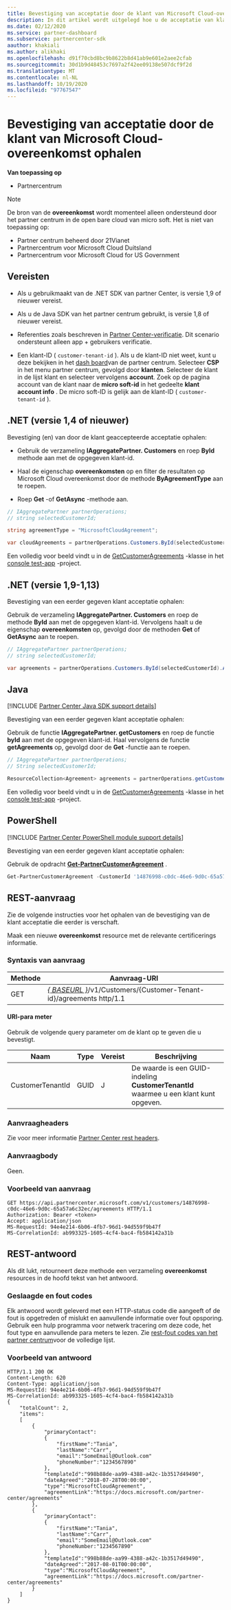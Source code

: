 ```yaml
---
title: Bevestiging van acceptatie door de klant van Microsoft Cloud-overeenkomst ophalen
description: In dit artikel wordt uitgelegd hoe u de acceptatie van klanten kunt bevestigen van de Microsoft Cloud overeenkomst.
ms.date: 02/12/2020
ms.service: partner-dashboard
ms.subservice: partnercenter-sdk
aauthor: khakiali
ms.author: alikhaki
ms.openlocfilehash: d91f70cbd8bc9b8622b8d41ab9e601e2aee2cfab
ms.sourcegitcommit: 30d1b9d48453c7697a2f42ee09138e507dcf9f2d
ms.translationtype: MT
ms.contentlocale: nl-NL
ms.lasthandoff: 10/19/2020
ms.locfileid: "97767547"
---
```

# <a name="get-confirmation-of-customer-acceptance-of-microsoft-cloud-agreement"></a>Bevestiging van acceptatie door de klant van Microsoft Cloud-overeenkomst ophalen

**Van toepassing op**

- Partnercentrum

> [!NOTE]
> De bron van de **overeenkomst** wordt momenteel alleen ondersteund door het partner centrum in de open bare cloud van micro soft. Het is niet van toepassing op:
>
> - Partner centrum beheerd door 21Vianet
> - Partnercentrum voor Microsoft Cloud Duitsland
> - Partnercentrum voor Microsoft Cloud for US Government

## <a name="prerequisites"></a>Vereisten

- Als u gebruikmaakt van de .NET SDK van partner Center, is versie 1,9 of nieuwer vereist.

- Als u de Java SDK van het partner centrum gebruikt, is versie 1,8 of nieuwer vereist.

- Referenties zoals beschreven in [Partner Center-verificatie](./partner-center-authentication.md). Dit scenario ondersteunt alleen app + gebruikers verificatie.

- Een klant-ID ( `customer-tenant-id` ). Als u de klant-ID niet weet, kunt u deze bekijken in het [dash board](https://partner.microsoft.com/dashboard)van de partner centrum. Selecteer **CSP** in het menu partner centrum, gevolgd door **klanten**. Selecteer de klant in de lijst klant en selecteer vervolgens **account**. Zoek op de pagina account van de klant naar de **micro soft-id** in het gedeelte **klant account info** . De micro soft-ID is gelijk aan de klant-ID ( `customer-tenant-id` ).

## <a name="net-version-14-or-newer"></a>.NET (versie 1,4 of nieuwer)

Bevestiging (en) van door de klant geaccepteerde acceptatie ophalen:

- Gebruik de verzameling **IAggregatePartner. Customers** en roep **ById** methode aan met de opgegeven klant-id.

- Haal de eigenschap **overeenkomsten** op en filter de resultaten op Microsoft Cloud overeenkomst door de methode **ByAgreementType** aan te roepen.

- Roep **Get** -of **GetAsync** -methode aan.

```csharp
// IAggregatePartner partnerOperations;
// string selectedCustomerId;

string agreementType = "MicrosoftCloudAgreement";

var cloudAgreements = partnerOperations.Customers.ById(selectedCustomerId).Agreements.ByAgreementType(agreementType).Get();
```

Een volledig voor beeld vindt u in de [GetCustomerAgreements](https://github.com/PartnerCenterSamples/Partner-Center-SDK-Samples/blob/master/Source/Partner%20Center%20SDK%20Samples/Agreements/GetCustomerAgreements.cs) -klasse in het [console test-app](https://github.com/PartnerCenterSamples/Partner-Center-SDK-Samples) -project.

## <a name="net-version-19---113"></a>.NET (versie 1,9-1,13)

Bevestiging van een eerder gegeven klant acceptatie ophalen:

Gebruik de verzameling **IAggregatePartner. Customers** en roep de methode **ById** aan met de opgegeven klant-id. Vervolgens haalt u de eigenschap **overeenkomsten** op, gevolgd door de methoden **Get** of **GetAsync** aan te roepen.

```csharp
// IAggregatePartner partnerOperations;
// string selectedCustomerId;

var agreements = partnerOperations.Customers.ById(selectedCustomerId).Agreements.Get();
```

## <a name="java"></a>Java

[!INCLUDE [Partner Center Java SDK support details](../includes/java-sdk-support.md)]

Bevestiging van een eerder gegeven klant acceptatie ophalen:

Gebruik de functie **IAggregatePartner. getCustomers** en roep de functie **byId** aan met de opgegeven klant-id. Haal vervolgens de functie **getAgreements** op, gevolgd door de **Get** -functie aan te roepen.

```java
// IAggregatePartner partnerOperations;
// String selectedCustomerId;

ResourceCollection<Agreement> agreements = partnerOperations.getCustomers().byId(selectedCustomerId).getAgreements().get();
```

Een volledig voor beeld vindt u in de [GetCustomerAgreements](https://github.com/microsoft/Partner-Center-Java-Samples/blob/master/sdk/src/main/java/com/microsoft/store/partnercenter/samples/agreements/GetCustomerAgreements.java) -klasse in het [console test-app](https://github.com/Microsoft/Partner-Center-Java-Samples) -project.

## <a name="powershell"></a>PowerShell

[!INCLUDE [Partner Center PowerShell module support details](../includes/powershell-module-support.md)]

Bevestiging van een eerder gegeven klant acceptatie ophalen:

Gebruik de opdracht [**Get-PartnerCustomerAgreement**](/powershell/module/partnercenter/get-partnercustomeragreement) .

```powershell
Get-PartnerCustomerAgreement -CustomerId '14876998-c0dc-46e6-9d0c-65a57a6c32ec'
```

## <a name="rest-request"></a>REST-aanvraag

Zie de volgende instructies voor het ophalen van de bevestiging van de klant acceptatie die eerder is verschaft.

Maak een nieuwe **overeenkomst** resource met de relevante certificerings informatie.

### <a name="request-syntax"></a>Syntaxis van aanvraag

| Methode | Aanvraag-URI                                                                                      |
|--------|--------------------------------------------------------------------------------------------------|
| GET    | [*\{ BASEURL \}*](partner-center-rest-urls.md)/v1/Customers/{Customer-Tenant-id}/agreements http/1.1 |

#### <a name="uri-parameter"></a>URI-para meter

Gebruik de volgende query parameter om de klant op te geven die u bevestigt.

| Naam             | Type | Vereist | Beschrijving                                                                               |
|------------------|------|----------|-------------------------------------------------------------------------------------------|
| CustomerTenantId | GUID | J        | De waarde is een GUID-indeling **CustomerTenantId** waarmee u een klant kunt opgeven. |

### <a name="request-headers"></a>Aanvraagheaders

Zie voor meer informatie [Partner Center rest headers](headers.md).

### <a name="request-body"></a>Aanvraagbody

Geen.

### <a name="request-example"></a>Voorbeeld van aanvraag

```http
GET https://api.partnercenter.microsoft.com/v1/customers/14876998-c0dc-46e6-9d0c-65a57a6c32ec/agreements HTTP/1.1
Authorization: Bearer <token>
Accept: application/json
MS-RequestId: 94e4e214-6b06-4fb7-96d1-94d559f9b47f
MS-CorrelationId: ab993325-1605-4cf4-bac4-fb584142a31b
```

## <a name="rest-response"></a>REST-antwoord

Als dit lukt, retourneert deze methode een verzameling **overeenkomst** resources in de hoofd tekst van het antwoord.

### <a name="response-success-and-error-codes"></a>Geslaagde en fout codes

Elk antwoord wordt geleverd met een HTTP-status code die aangeeft of de fout is opgetreden of mislukt en aanvullende informatie over fout opsporing. Gebruik een hulp programma voor netwerk tracering om deze code, het fout type en aanvullende para meters te lezen. Zie [rest-fout codes van het partner centrum](error-codes.md)voor de volledige lijst.

### <a name="response-example"></a>Voorbeeld van antwoord

```http
HTTP/1.1 200 OK
Content-Length: 620
Content-Type: application/json
MS-RequestId: 94e4e214-6b06-4fb7-96d1-94d559f9b47f
MS-CorrelationId: ab993325-1605-4cf4-bac4-fb584142a31b
{
    "totalCount": 2,
    "items":
    [
        {
            "primaryContact":
            {
                "firstName":"Tania",
                "lastName":"Carr",
                "email":"SomeEmail@Outlook.com"
                "phoneNumber":"1234567890"
            },
            "templateId":"998b88de-aa99-4388-a42c-1b3517d49490",
            "dateAgreed":"2018-07-28T00:00:00",
            "type":"MicrosoftCloudAgreement",
            "agreementLink":"https://docs.microsoft.com/partner-center/agreements"
        },
        {
            "primaryContact":
            {
                "firstName":"Tania",
                "lastName":"Carr",
                "email":"SomeEmail@Outlook.com"
                "phoneNumber:"1234567890"
            },
            "templateId":"998b88de-aa99-4388-a42c-1b3517d49490",
            "dateAgreed":"2017-08-01T00:00:00",
            "type":"MicrosoftCloudAgreement",
            "agreementLink":"https://docs.microsoft.com/partner-center/agreements"
        }
    ]
}
```
